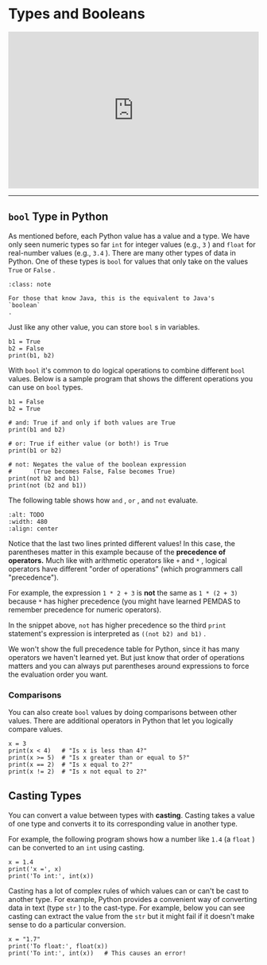 # Types and Booleans

<div style="position: relative; padding-bottom: 62.5%; height: 0;">
    <iframe src="https://www.loom.com/embed/dc02aef95fae4c9d9fc56b8ba8c3080f?sharedAppSource=personal_library" frameborder="0" webkitallowfullscreen mozallowfullscreen allowfullscreen style="position: absolute; top: 0; left: 0; width: 100%; height: 100%;"></iframe>
</div>

---

## `bool` Type in Python

As mentioned before, each Python value has a value and a type. We have only seen numeric types so far `int` for integer values (e.g., `3` ) and `float` for real-number values (e.g., `3.4` ). There are many other types of data in Python. One of these types is `bool` for values that only take on the values `True` or `False` .

```{admonition} Note
:class: note

For those that know Java, this is the equivalent to Java's
`boolean`
.

```

Just like any other value, you can store `bool` s in variables.

```{snippet}
b1 = True
b2 = False
print(b1, b2)
```

With `bool` it's common to do logical operations to combine different `bool` values. Below is a sample program that shows the different operations you can use on `bool` types.

```{snippet}
b1 = False
b2 = True

# and: True if and only if both values are True
print(b1 and b2)

# or: True if either value (or both!) is True
print(b1 or b2)

# not: Negates the value of the boolean expression
#      (True becomes False, False becomes True)
print(not b2 and b1)
print(not (b2 and b1))
```

The following table shows how `and` , `or` , and `not` evaluate.

```{image} https://static.us.edusercontent.com/files/NOJE62A1lo1V9wG3GSxFedc5
:alt: TODO
:width: 480
:align: center
```

Notice that the last two lines printed different values! In this case, the parentheses matter in this example because of the **precedence of operators.** Much like with arithmetic operators like `+` and `*` , logical operators have different "order of operations" (which programmers call "precedence").

For example, the expression `1 * 2 + 3` is **not** the same as `1 * (2 + 3)` because `*` has higher precedence (you might have learned PEMDAS to remember precedence for numeric operators).

In the snippet above, `not` has higher precedence so the third `print` statement's expression is interpreted as `((not b2) and b1)` .

We won't show the full precedence table for Python, since it has many operators we haven't learned yet. But just know that order of operations matters and you can always put parentheses around expressions to force the evaluation order you want.

### Comparisons

You can also create `bool` values by doing comparisons between other values. There are additional operators in Python that let you logically compare values.

```{snippet}
x = 3
print(x < 4)   # "Is x is less than 4?"
print(x >= 5)  # "Is x greater than or equal to 5?"
print(x == 2)  # "Is x equal to 2?"
print(x != 2)  # "Is x not equal to 2?"
```

## Casting Types

You can convert a value between types with **casting**. Casting takes a value of one type and converts it to its corresponding value in another type.

For example, the following program shows how a number like `1.4` (a `float` ) can be converted to an `int` using casting.

```{snippet}
x = 1.4
print('x =', x)
print('To int:', int(x))
```

Casting has a lot of complex rules of which values can or can't be cast to another type. For example, Python provides a convenient way of converting data in text (type `str` ) to the cast-type. For example, below you can see casting can extract the value from the `str` but it might fail if it doesn't make sense to do a particular conversion.

```{snippet}
x = "1.7"
print('To float:', float(x))
print('To int:', int(x))   # This causes an error!
```
